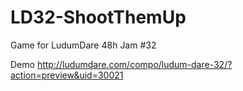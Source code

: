 # LD32-ShootThemUp
Game for LudumDare 48h Jam #32


Demo http://ludumdare.com/compo/ludum-dare-32/?action=preview&uid=30021
